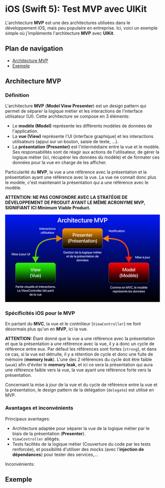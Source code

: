 # iOS (Swift 5): Test MVP avec UIKit

L'architecture **MVP** est une des architectures utilisées dans le développement iOS, mais peu populaire en entreprise. Ici, voici un exemple simple où j'implémente l'architecture **MVP** avec **UIKit**.

## Plan de navigation
- [Architecture MVP](#mvp)
- [Exemple](#exemple)

## <a name="mvp"></a>Architecture MVP

### Définition

L'architecture **MVP** (**Model View Presenter**) est un design pattern qui permet de séparer la logique métier et les interactions de l'interface utilisateur (UI). Cette architecture se compose en 3 éléments:
- Le **modèle (Model)** représente les différents modèles de données de l'application.
- La **vue (View)** représente l'UI (interface graphique) et les interactions utilisateurs (appui sur un bouton, saisie de texte, ...).
- La **présentation (Presenter)** est l'intermédiaire entre la vue et le modèle. Ses responsabilités sont de réagir aux actions de l'utilisateur, de gérer la logique métier (ici, récupérer les données du modèle) et de formater ces données pour la vue en charge de les afficher.

Particularité du **MVP**, la vue a une référence avec la présentation et la présentation ayant une référence avec la vue. La vue ne connait donc plus le modèle, c'est maintenant la présentation qui a une référence avec le modèle.

**ATTENTION: NE PAS CONFONDRE AVEC LA STRATÉGIE DE DÉVELOPPEMENT DE PRODUIT AYANT LE MÊME ACRONYME MVP, SIGNIFIANT ICI Minimum Viable Product.**

![Diagramme architecture MVP](MVPdiagram.png)<br>

### Spécificités iOS pour le MVP

En partant du **MVC**, la vue et le contrôleur (`ViewController`) ne font désormais plus qu'un en **MVP**, ici la vue.<br>

**ATTENTION:** Étant donné que la vue a une référence avec la présentation et que la présentation a une référence avec la vue, il y a donc un cycle de référence entre eux. Par défaut les références sont fortes (`strong`), et dans ce cas, si la vue est détruite, il y a rétention de cycle et donc une fuite de mémoire (**memory leak**). L'une des 2 références du cycle doit être faible (`weak`) afin d'éviter le **memory leak**, et ici ce sera la présentation qui aura une référence faible vers la vue, la vue ayant une référence forte vers la présentation.

Concernant la mise à jour de la vue et du cycle de référence entre la vue et la présentation, le design pattern de la délégation (`delegate`) est utilisé en MVP.

### Avantages et inconvénients

Principaux avantages:
- Architecture adaptée pour séparer la vue de la logique métier par le biais de la présentation (**Presenter**).
- `ViewController` allégés.
- Tests facilités de la logique métier (Couverture du code par les tests renforcée), et possibilité d'utiliser des mocks (avec l'**injection de dépendances**) pour tester des services,...

Inconvénients:

## <a name="exemple"></a>Exemple
